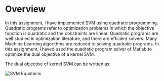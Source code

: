 # Overview
In this assignment, I have implemented SVM using quadratic programming. Quadratic programs refer to
optimization problems in which the objective function is quadratic and the constraints are linear. Quadratic
programs are well studied in optimization literature, and there are efficient solvers. Many Machine Learning
algorithms are reduced to solving quadratic programs. In this assignment, I haved used the quadratic program
solver of Matlab to optimize the dual objective of a kernel SVM.

The dual objective of kernel SVM can be written as:

![SVM Equations](https://i.ibb.co/PFTyfSb/Screenshot-from-2020-01-05-17-31-26.png
 "Logo Title Text 1")
